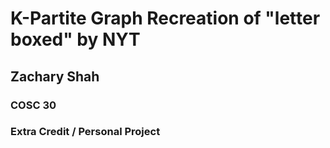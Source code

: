 # K-Partite Graph Recreation of "letter boxed" by **NYT**
## Zachary Shah
### COSC 30
### Extra Credit / Personal Project

